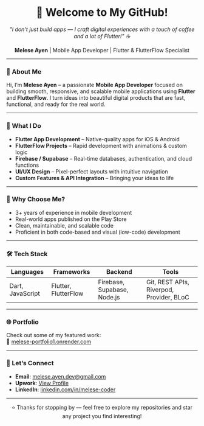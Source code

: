 <h1 align="center">👋 Welcome to My GitHub!</h1>

<p align="center">
  <em>"I don't just build apps — I craft digital experiences with a touch of coffee and a lot of Flutter!" ☕</em>
</p>

<p align="center">
  <strong>Melese Ayen</strong> | Mobile App Developer | Flutter & FlutterFlow Specialist
</p>

---

### 📱 About Me

Hi, I’m **Melese Ayen** – a passionate **Mobile App Developer** focused on building smooth, responsive, and scalable mobile applications using **Flutter** and **FlutterFlow**. I turn ideas into beautiful digital products that are fast, functional, and ready for the real world.

---

### 🚀 What I Do

- **Flutter App Development** – Native-quality apps for iOS & Android  
- **FlutterFlow Projects** – Rapid development with animations & custom logic  
- **Firebase / Supabase** – Real-time databases, authentication, and cloud functions  
- **UI/UX Design** – Pixel-perfect layouts with intuitive navigation  
- **Custom Features & API Integration** – Bringing your ideas to life

---

### 💼 Why Choose Me?

- 3+ years of experience in mobile development  
- Real-world apps published on the Play Store  
- Clean, maintainable, and scalable code  
- Proficient in both code-based and visual (low-code) development

---

### 🛠️ Tech Stack

| Languages       | Frameworks         | Backend                 | Tools                            |
|------------------|---------------------|--------------------------|----------------------------------|
| Dart, JavaScript | Flutter, FlutterFlow | Firebase, Supabase, Node.js | Git, REST APIs, Riverpod, Provider, BLoC |

---

### 🌐 Portfolio

Check out some of my featured work:  
🔗 [melese-portfolio1.onrender.com](https://melese-portfolio1.onrender.com/)

---

### 🤝 Let’s Connect

- **Email**: melese.ayen.dev@gmail.com  
- **Upwork**: [View Profile](https://www.upwork.com/freelancers/~01df37bb449b1102cb?mp_source=share)  
- **LinkedIn**: [linkedin.com/in/melese-coder](https://www.linkedin.com/in/melese-coder)

---

<p align="center">
  ⭐ Thanks for stopping by — feel free to explore my repositories and star any project you find interesting!
</p>
